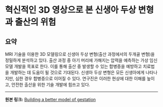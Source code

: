 # 혁신적인 3D 영상으로 본 신생아 두상 변형과 출산의 위험

## 요약
MRI 기술을 이용한 3D 모델링으로 신생아 두상 변형(출산 과정에서의 두개골 변형)을 정밀하게 분석하고 있다.  출산 과정 중 아기 머리에 가해지는 압력을 예측하는 가상 임신 모델 개발을 목표로 한다.  이를 통해 출산 중 발생할 수 있는 합병증을 예방하고 치료법을 개발하는 데 도움이 될 것으로 기대된다.  신생아 두상 변형은 모든 신생아에게 나타나지만, 심한 경우 합병증으로 이어질 수 있다. 연구진은 이러한 현상에 대한 이해를 높이고, 안전한 출산을 위한 기술 개발에 힘쓰고 있다.

---

**원본 링크:** [Building a better model of gestation](https://www.thekurzweillibrary.com/building-a-better-model-of-gestation)
